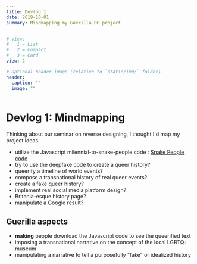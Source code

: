 ```yaml
---
title: Devlog 1
date: 2019-10-01
summary: Mindmapping my Guerilla DH project


# View.
#   1 = List
#   2 = Compact
#   3 = Card
view: 2

# Optional header image (relative to `static/img/` folder).
header:
  caption: ""
  image: ""
---
```


# Devlog 1: Mindmapping

Thinking about our seminar on reverse designing, I thought I'd map my project ideas. 

+ utilize the Javascript milennial-to-snake-people code : [Snake People code](https://chrome.google.com/webstore/detail/millennials-to-snake-peop/jhkibealmjkbkafogihpeidfcgnigmlf)
+ try to use the deepfake code to create a queer history?
+ queerify a timeline of world events?
+ compose a transnational history of real queer events?
+ create a fake queer history?
+ implement real social media platform design?
+ Britania-esque history page?
+ manipulate a Google result?

## Guerilla aspects

+ **making** people download the Javascript code to see the queerified text
+ imposing a transnational narrative on the concept of the local LGBTQ+ museum
+ manipulating a narrative to tell a purposefully "fake" or idealized history

